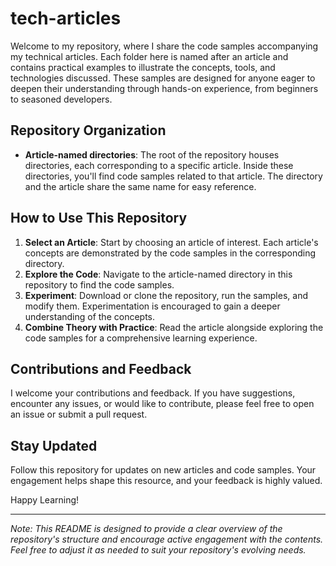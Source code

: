 # tech-articles

Welcome to my repository, where I share the code samples accompanying my technical articles. Each folder here is named after an article and contains practical examples to illustrate the concepts, tools, and technologies discussed. These samples are designed for anyone eager to deepen their understanding through hands-on experience, from beginners to seasoned developers.

## Repository Organization

- **Article-named directories**: The root of the repository houses directories, each corresponding to a specific article. Inside these directories, you'll find code samples related to that article. The directory and the article share the same name for easy reference.

## How to Use This Repository

1. **Select an Article**: Start by choosing an article of interest. Each article's concepts are demonstrated by the code samples in the corresponding directory.
2. **Explore the Code**: Navigate to the article-named directory in this repository to find the code samples. 
3. **Experiment**: Download or clone the repository, run the samples, and modify them. Experimentation is encouraged to gain a deeper understanding of the concepts.
4. **Combine Theory with Practice**: Read the article alongside exploring the code samples for a comprehensive learning experience.

## Contributions and Feedback

I welcome your contributions and feedback. If you have suggestions, encounter any issues, or would like to contribute, please feel free to open an issue or submit a pull request.

## Stay Updated

Follow this repository for updates on new articles and code samples. Your engagement helps shape this resource, and your feedback is highly valued.

Happy Learning!

---

*Note: This README is designed to provide a clear overview of the repository's structure and encourage active engagement with the contents. Feel free to adjust it as needed to suit your repository's evolving needs.*
